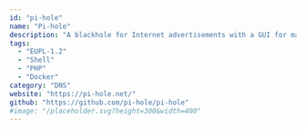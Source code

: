 ```yaml
---
id: "pi-hole"
name: "Pi-hole"
description: "A blackhole for Internet advertisements with a GUI for management and monitoring."
tags:
  - "EUPL-1.2"
  - "Shell"
  - "PHP"
  - "Docker"
category: "DNS"
website: "https://pi-hole.net/"
github: "https://github.com/pi-hole/pi-hole"
#image: "/placeholder.svg?height=300&width=400"
---
```


